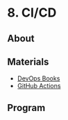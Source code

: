 # 8. CI/CD

## About

## Materials
- [DevOps Books](https://nextcloud.andersenlab.dev/index.php/s/PsA45Sdx6zYFAK8)
- [GitHub Actions](https://docs.github.com/en/actions)

## Program
